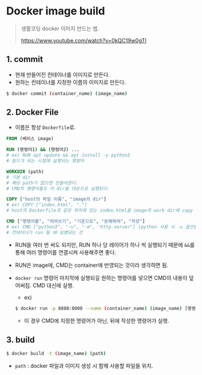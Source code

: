 # Docker image build

> 생활코딩 docker 이미지 만드는 법.
>
> https://www.youtube.com/watch?v=0kQC19w0gTI



## 1. commit

* 현재 만들어진 컨테이너를 이미지로 만든다.
* 원하는 컨테이너를 지정한 이름의 이미지로 만든다.

```bash
$ docker commit (container_name) (image_name)
```



## 2. Docker File

* 이름은 항상 `Dockerfile`로.

```dockerfile
FROM (베이스 image)

RUN (명령어1) && (명령어2) ...
# ex) RUN apt update && apt install -y python3
# 빌드가 되는 시점에 실행되는 명령어

WORKDIR (path)
# 기본 dir
# 해당 path가 없으면 만들어준다.
# CMD의 명령어들도 이 dir을 대상으로 실행된다.

COPY ["host의 파일 이름", "image의 dir"]
# ex) COPY ["index.html", "."]
# host의 Dockerfile과 같은 위치에 있는 index.html을 image의 work dir에 copy

CMD ["명령어를", "띄어쓰기", "기준으로", "분해하여", "작성"]
# ex) CMD ["python3", "-u", "-m", "http.server"] (python 사용 시 -u 옵션을 항상 사용해야함.)
# 컨테이너가 run 될 때 실행되는 것
```

* RUN을 여러 번 써도 되지만, RUN 하나 당 레이어가 하나 씩 실행되기 때문에 `&&`를 통해 여러 명령어를 연결시켜 사용해주면 좋다.

* RUN은 image에, CMD는 container에 반영되는 것이라 생각하면 됨.

* `docker run` 명령어 마지막에 실행되길 원하는 명령어를 넣으면 CMD의 내용이 덮어써짐. CMD 대신에 실행.

  * ex)

  ```bash
  $ docker run -p 8888:8000 --name (container_name) (image_name) [명령어]
  ```

  * 이 경우 CMD에 지정한 명령어가 아닌, 뒤에 작성한 명령어가 실행.



## 3. build

```bash
$ docker build -t (image_name) (path)
```

* `path` : docker 파일과 이미지 생성 시 함께 사용할 파일들 위치.